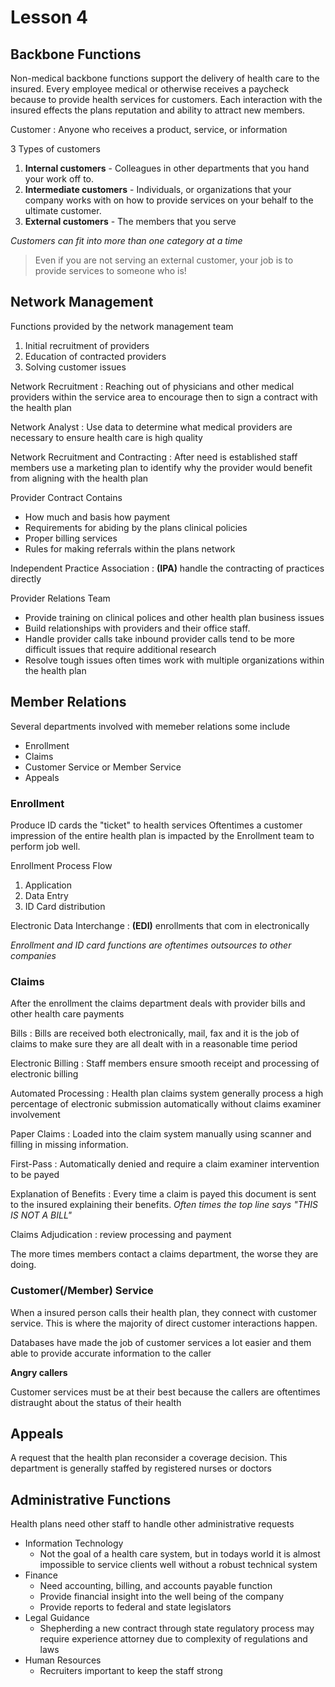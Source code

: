 # Lesson 4


## Backbone Functions

Non-medical backbone functions support the delivery of health care to the insured. Every employee medical or otherwise receives a paycheck because to provide health services for customers. Each interaction with the insured effects the plans reputation and ability to attract new members.

Customer
: Anyone who receives a product, service, or information

3 Types of customers 
1. **Internal customers** -  Colleagues in other departments that you hand your work off to.
2. **Intermediate customers** - Individuals, or organizations that your company works with on how to provide services on your behalf to the ultimate customer. 
3. **External customers** - The members that you serve

*Customers can fit into more than one category at a time*

> Even if you are not serving an external customer, your job is to provide services to someone who is!

## Network Management

Functions provided by the network management team
1. Initial recruitment of providers
2. Education of contracted providers
3. Solving customer issues

Network Recruitment
: Reaching out of physicians and other medical providers within the service area to encourage then to sign a contract with the health plan

Network Analyst
: Use data to determine what medical providers are necessary to ensure health care is high quality

Network Recruitment and Contracting 
: After need is established staff members use a marketing plan to identify why the provider would benefit from aligning with the health plan

Provider Contract Contains
 * How much and basis how payment
 * Requirements for abiding by the plans clinical policies
 * Proper billing services
 * Rules for making referrals within the plans network


Independent Practice Association
: **(IPA)** handle the contracting of practices directly 


Provider Relations Team
* Provide training on clinical polices and other health plan business issues
* Build relationships with providers and their office staff. 
* Handle provider calls take inbound provider calls tend to be more difficult issues that require additional research
* Resolve tough issues often times work with multiple organizations within the health plan 

## Member Relations

Several departments involved with memeber relations some include 

* Enrollment
* Claims
* Customer Service or Member Service
* Appeals


### Enrollment
Produce ID cards the "ticket" to health services 
Oftentimes a customer impression of the entire health plan is impacted by the Enrollment team to perform job well.

Enrollment Process Flow
1. Application 
2. Data Entry 
3. ID Card distribution

Electronic Data Interchange
: **(EDI)** enrollments that com in electronically 

*Enrollment and ID card functions are oftentimes outsources to other companies*  


### Claims

After the enrollment the claims department deals with provider bills and other health care payments

Bills
: Bills are received both electronically, mail, fax and it is the job of claims to make sure they are all dealt with in a reasonable time period

Electronic Billing
: Staff members ensure smooth receipt and processing of electronic billing

Automated Processing
: Health plan claims system generally process a high percentage of electronic submission automatically without claims examiner involvement 

Paper Claims
: Loaded into the claim system manually using scanner and filling in missing information. 

First-Pass
: Automatically denied and require a claim examiner intervention to be payed

Explanation of Benefits
: Every time a claim is payed this document is sent to the insured explaining their benefits. *Often times the top line says "THIS IS NOT A BILL"*

Claims Adjudication 
: review processing and payment 

The more times members contact a claims department, the worse they are doing.

### Customer(/Member) Service  

When a insured person calls their health plan, they connect with customer service. This is where the majority of direct customer interactions happen.

Databases have made the job of customer services a lot easier and them able to provide accurate information to the caller

**Angry callers**

Customer services must be at their best because the callers are oftentimes distraught about the status of their health

## Appeals

A request that the health plan reconsider a coverage decision. This department is generally staffed by registered nurses or doctors

## Administrative Functions

Health plans need other staff to handle other administrative requests
* Information Technology 
    * Not the goal of a health care system, but in todays world it is almost impossible to service clients well without a robust technical system 
* Finance
    * Need accounting, billing, and accounts payable function
    * Provide financial insight into the well being of the company
    * Provide reports to federal and state legislators 
* Legal Guidance 
    * Shepherding a new contract through state regulatory process may require experience attorney due to complexity of regulations and laws
* Human Resources
    * Recruiters important to keep the staff strong 


